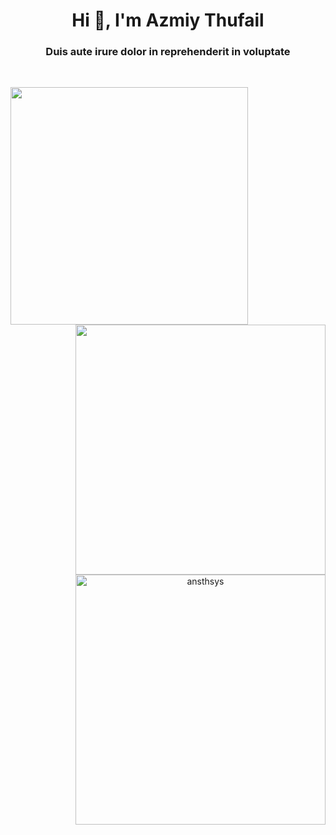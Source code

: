 <h1 align="center">Hi 👋, I'm Azmiy Thufail</h1>
<h3 align="center">Duis aute irure dolor in reprehenderit in voluptate</h3>

<br>

<p align="center">
  <img align="left" height="380" src="https://media.tenor.com/PbPr6Bpj-6kAAAAd/bocchi-the-rock-anime.gif" />
  <img align="right" width="400" src="https://github-readme-stats.vercel.app/api/top-langs/?username=ansthsys&layout=compact" />
  <img align="right" width="400" src="https://github-readme-streak-stats.herokuapp.com/?user=ansthsys" alt="ansthsys" />
</p>
